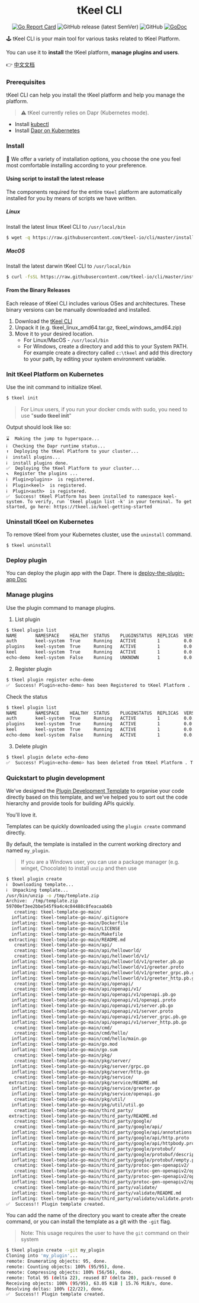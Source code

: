 <h1 align="center"> tKeel CLI </h1>
<div align="center">

[![Go Report Card](https://goreportcard.com/badge/github.com/tkeel-io/cli)](https://goreportcard.com/report/github.com/tkeel-io/cli)
![GitHub release (latest SemVer)](https://img.shields.io/github/v/release/tkeel-io/cli)
![GitHub](https://img.shields.io/github/license/tkeel-io/cli?style=plastic)
[![GoDoc](https://godoc.org/github.com/tkeel-io/cli?status.png)](http://godoc.org/github.com/tkeel-io/cli)
</div>

🕹️ tKeel CLI is your main tool for various tasks related to tKeel Platform.

You can use it to **install** the tKeel platform, **manage plugins and users**.

👉 [中文文档](README_zh.md)

### Prerequisites

tKeel CLI can help you install the tKeel platform and help you manage the platform.

> ⚠️ tKeel currently relies on Dapr (Kubernetes mode).

* Install [kubectl](https://kubernetes.io/docs/tasks/tools/install-kubectl/)
* Install [Dapr on Kubernetes](https://docs.dapr.io/operations/hosting/kubernetes/kubernetes-deploy/)

### Install

🔧 We offer a variety of installation options, you choose the one you feel most comfortable installing according to your
preference.

#### Using script to install the latest release

The components required for the entire `tKeel` platform are automatically installed for you by means of scripts we have
written.

##### Linux

Install the latest linux tKeel CLI to `/usr/local/bin`

```bash
$ wget -q https://raw.githubusercontent.com/tkeel-io/cli/master/install/install.sh -O - | /bin/bash
```

##### MacOS

Install the latest darwin tKeel CLI to `/usr/local/bin`

```bash
$ curl -fsSL https://raw.githubusercontent.com/tkeel-io/cli/master/install/install.sh | /bin/bash
```

#### From the Binary Releases

Each release of tKeel CLI includes various OSes and architectures. These binary versions can be manually downloaded and
installed.

1. Download the [tKeel CLI](https://github.com/tkeel-io/cli/releases)
2. Unpack it (e.g. tkeel_linux_amd64.tar.gz, tkeel_windows_amd64.zip)
3. Move it to your desired location.
    * For Linux/MacOS - `/usr/local/bin`
    * For Windows, create a directory and add this to your System PATH. For example create a directory called `c:\tkeel`
      and add this directory to your path, by editing your system environment variable.

### Init tKeel Platform on Kubernetes

Use the init command to initialize tKeel.

```bash
$ tkeel init
```

> For Linux users, if you run your docker cmds with sudo, you need to use "**sudo tkeel init**"

Output should look like so:

```
⌛  Making the jump to hyperspace...
ℹ️  Checking the Dapr runtime status...
↑  Deploying the tKeel Platform to your cluster... 
ℹ️  install plugins...                                                        
ℹ️  install plugins done.                                                                                                        
✅  Deploying the tKeel Platform to your cluster...
↖  Register the plugins ... 
ℹ️  Plugin<plugins>  is registered.                                                                                          
ℹ️  Plugin<keel>  is registered.                                                                                                                        
ℹ️  Plugin<auth>  is registered.                                                                                                                        
✅  Success! tKeel Platform has been installed to namespace keel-system. To verify, run `tkeel plugin list -k' in your terminal. To get started, go here: https://tkeel.io/keel-getting-started
```

### Uninstall tKeel on Kubernetes

To remove tKeel from your Kubernetes cluster, use the `uninstall` command.

```
$ tkeel uninstall
```

### Deploy plugin

You can deploy the plugin app with the Dapr. There
is [deploy-the-plugin-app Doc](https://github.com/dapr/quickstarts/tree/v1.0.0/hello-kubernetes#step-3---deploy-the-nodejs-app-with-the-dapr-sidecar)

### Manage plugins

Use the plugin command to manage plugins.

1. List plugin

```bash
$ tkeel plugin list      
NAME       NAMESPACE    HEALTHY  STATUS    PLUGINSTATUS  REPLICAS  VERSION  AGE  CREATED              
auth       keel-system  True     Running   ACTIVE        1         0.0.1    37m  2021-10-07 16:07.00  
plugins    keel-system  True     Running   ACTIVE        1         0.0.1    37m  2021-10-07 16:07.00  
keel       keel-system  True     Running   ACTIVE        1         0.0.1    37m  2021-10-07 16:07.00
echo-demo  keel-system  False    Running   UNKNOWN       1         0.0.1    1m   2021-10-05 11:25.19  
```

2. Register plugin

```bash
$ tkeel plugin register echo-demo
✅  Success! Plugin<echo-demo> has been Registered to tKeel Platform . To verify, run `tkeel plugin list -k' in your terminal.
```

Check the status

```bash
$ tkeel plugin list              
NAME       NAMESPACE    HEALTHY  STATUS    PLUGINSTATUS  REPLICAS  VERSION  AGE  CREATED              
auth       keel-system  True     Running   ACTIVE        1         0.0.1    37m  2021-10-07 16:07.00  
plugins    keel-system  True     Running   ACTIVE        1         0.0.1    37m  2021-10-07 16:07.00  
keel       keel-system  True     Running   ACTIVE        1         0.0.1    37m  2021-10-07 16:07.00
echo-demo  keel-system  False    Running   ACTIVE        1         0.0.1    2m   2021-10-05 11:25.19  
```

3. Delete plugin

```bash
$ tkeel plugin delete echo-demo
✅  Success! Plugin<echo-demo> has been deleted from tKeel Platform . To verify, run `tkeel plugin list -k' in your terminal.
```

### Quickstart to plugin development

We've designed the [Plugin Development Template](https://github.com/tkeel-io/tkeel-template-go) to organise your code
directly based on this template, and we've helped you to sort out the code hierarchy and provide tools for building APIs
quickly.

You'll love it.

Templates can be quickly downloaded using the `plugin create` command directly.

By default, the template is installed in the current working directory and named `my_plugin`.
> If you are a Windows user, you can use a package manager (e.g. winget, Chocolate) to install `unzip` and then use

```bash
$ tkeel plugin create 
ℹ️  Downloading template...
ℹ️  Unpacking template...
/usr/bin/unzip -o /tmp/template.zip
Archive:  /tmp/template.zip
59700ef3ee2bbe545f9a4c4c84488c8feacaab6b
   creating: tkeel-template-go-main/
  inflating: tkeel-template-go-main/.gitignore
  inflating: tkeel-template-go-main/Dockerfile
  inflating: tkeel-template-go-main/LICENSE
  inflating: tkeel-template-go-main/Makefile
 extracting: tkeel-template-go-main/README.md
   creating: tkeel-template-go-main/api/
   creating: tkeel-template-go-main/api/helloworld/
   creating: tkeel-template-go-main/api/helloworld/v1/
  inflating: tkeel-template-go-main/api/helloworld/v1/greeter.pb.go
  inflating: tkeel-template-go-main/api/helloworld/v1/greeter.proto
  inflating: tkeel-template-go-main/api/helloworld/v1/greeter_grpc.pb.go
  inflating: tkeel-template-go-main/api/helloworld/v1/greeter_http.pb.go
   creating: tkeel-template-go-main/api/openapi/
   creating: tkeel-template-go-main/api/openapi/v1/
  inflating: tkeel-template-go-main/api/openapi/v1/openapi.pb.go
  inflating: tkeel-template-go-main/api/openapi/v1/openapi.proto
  inflating: tkeel-template-go-main/api/openapi/v1/server.pb.go
  inflating: tkeel-template-go-main/api/openapi/v1/server.proto
  inflating: tkeel-template-go-main/api/openapi/v1/server_grpc.pb.go
  inflating: tkeel-template-go-main/api/openapi/v1/server_http.pb.go
   creating: tkeel-template-go-main/cmd/
   creating: tkeel-template-go-main/cmd/hello/
  inflating: tkeel-template-go-main/cmd/hello/main.go
  inflating: tkeel-template-go-main/go.mod
  inflating: tkeel-template-go-main/go.sum
   creating: tkeel-template-go-main/pkg/
   creating: tkeel-template-go-main/pkg/server/
  inflating: tkeel-template-go-main/pkg/server/grpc.go
  inflating: tkeel-template-go-main/pkg/server/http.go
   creating: tkeel-template-go-main/pkg/service/
 extracting: tkeel-template-go-main/pkg/service/README.md
  inflating: tkeel-template-go-main/pkg/service/greeter.go
  inflating: tkeel-template-go-main/pkg/service/openapi.go
   creating: tkeel-template-go-main/pkg/util/
  inflating: tkeel-template-go-main/pkg/util/util.go
   creating: tkeel-template-go-main/third_party/
 extracting: tkeel-template-go-main/third_party/README.md
   creating: tkeel-template-go-main/third_party/google/
   creating: tkeel-template-go-main/third_party/google/api/
  inflating: tkeel-template-go-main/third_party/google/api/annotations.proto
  inflating: tkeel-template-go-main/third_party/google/api/http.proto
  inflating: tkeel-template-go-main/third_party/google/api/httpbody.proto
   creating: tkeel-template-go-main/third_party/google/protobuf/
  inflating: tkeel-template-go-main/third_party/google/protobuf/descriptor.proto
  inflating: tkeel-template-go-main/third_party/google/protobuf/empty.proto
   creating: tkeel-template-go-main/third_party/protoc-gen-openapiv2/
   creating: tkeel-template-go-main/third_party/protoc-gen-openapiv2/options/
  inflating: tkeel-template-go-main/third_party/protoc-gen-openapiv2/options/annotations.proto
  inflating: tkeel-template-go-main/third_party/protoc-gen-openapiv2/options/openapiv2.proto
   creating: tkeel-template-go-main/third_party/validate/
  inflating: tkeel-template-go-main/third_party/validate/README.md
  inflating: tkeel-template-go-main/third_party/validate/validate.proto
✅  Success!! Plugin template created.
```

You can add the name of the directory you want to create after the create command, or you can install the template as a
git with the `-git` flag.
> Note: This usage requires the user to have the `git` command on their system

```bash
$ tkeel plugin create --git my_plugin
Cloning into 'my_plugin'...
remote: Enumerating objects: 95, done.
remote: Counting objects: 100% (95/95), done.
remote: Compressing objects: 100% (56/56), done.
remote: Total 95 (delta 22), reused 87 (delta 20), pack-reused 0
Receiving objects: 100% (95/95), 63.05 KiB | 15.76 MiB/s, done.
Resolving deltas: 100% (22/22), done.
✅  Success!! Plugin template created.
```